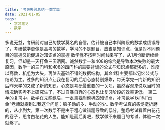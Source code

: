 ```yaml
---
title: '考研失败总结--数学篇'
date: 2021-01-05
tags:
  - 学习笔记
  - 数学
---
```

多说无益，考研前对自己的数学莫名的自信，估计被自己本科阶段的数学成绩误导了，考研数学更像是高考的数学，学习的不是题目，应该是知识点，但是对不同题目的掌握又能促进对知识点的掌握
数学就不按照时间线来写了，从1月份断断续续复习，但却是一天打鱼三天晒网。诚然数学一和408的综合是导致本次失败的最大原因，数学一的三门科和408的四门科的需要背诵的公式与知识点都挺多的，难度以高数，机组为大头，再除去基础不错的数据结构，其余4科主要都以记忆公式与结论为主。过多的知识点让我在复习的后期心态特别爆炸，每天学完一门新的知识后昨天学的又成了新的知识。心态是考研最重要的一关吧，虽然客观来说以当时的情况确实考不上研究生了，不过自暴自弃的心态也让复习阶段的效率更低。
第二年的复习中，数学在完网课后，一定需要刷题巩固知识点，补习数学1对1时“四金”老师就提到过我这个问题：脑子动的多，手动的少。数学考试真的感觉挺折磨的，从小到大，第一次数学不是由于粗心做错题导致的低分，整场考试看着白花花的卷子，思考白花花的人生。能知耻而后勇吧，数学做不来题目的考试，体验一次就够了。